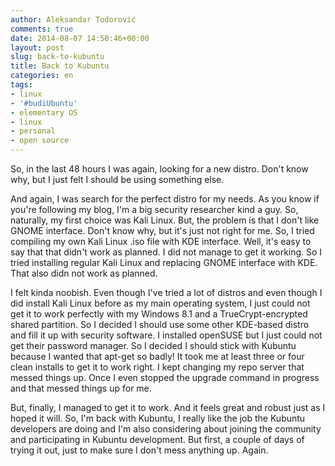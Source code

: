 ```yaml
---
author: Aleksandar Todorović
comments: true
date: 2014-08-07 14:50:46+00:00
layout: post
slug: back-to-kubuntu
title: Back to Kubuntu
categories: en
tags:
- linux
- '#budiUbuntu'
- elementary OS
- linux
- personal
- open source
---
```


So, in the last 48 hours I was again, looking for a new distro. Don't know why, but I just felt I should be using something else.

And again, I was search for the perfect distro for my needs. As you know if you're following my blog, I'm a big security researcher kind a guy. So, naturally, my first choice was Kali Linux. But, the problem is that I don't like GNOME interface. Don't know why, but it's just not right for me. So, I tried compiling my own Kali Linux .iso file with KDE interface. Well, it's easy to say that that didn't work as planned. I did not manage to get it working. So I tried installing regular Kali Linux and replacing GNOME interface with KDE. That also didn not work as planned.

I felt kinda noobish. Even though I've tried a lot of distros and even though I did install Kali Linux before as my main operating system, I just could not get it to work perfectly with my Windows 8.1 and a TrueCrypt-encrypted shared partition. So I decided I should use some other KDE-based distro and fill it up with security software. I installed openSUSE but I just could not get their password manager. So I decided I should stick with Kubuntu because I wanted that apt-get so badly! It took me at least three or four clean installs to get it to work right. I kept changing my repo server that messed things up. Once I even stopped the upgrade command in progress and that messed things up for me.

But, finally, I managed to get it to work. And it feels great and robust just as I hoped it will. So, I'm back with Kubuntu, I really like the job the Kubuntu developers are doing and I'm also considering about joining the community and participating in Kubuntu development. But first, a couple of days of trying it out, just to make sure I don't mess anything up. Again.
